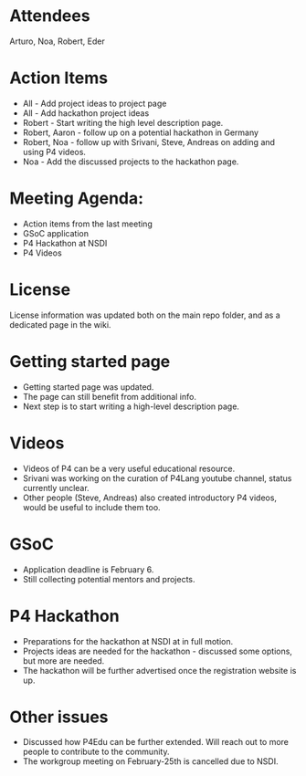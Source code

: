 
Attendees
======
Arturo, Noa, Robert, Eder

Action Items
======
* All - Add project ideas to project page
* All - Add hackathon project ideas
* Robert - Start writing the high level description page.
* Robert, Aaron - follow up on a potential hackathon in Germany
* Robert, Noa - follow up with Srivani, Steve, Andreas on adding and using P4 videos.
* Noa - Add the discussed projects to the hackathon page.

Meeting Agenda:
======

* Action items from the last meeting
* GSoC application
* P4 Hackathon at NSDI
* P4 Videos

License
=======

License information was updated both on the main repo folder, and as a dedicated page in the wiki.

Getting started page
======

* Getting started page was updated.
* The page can still benefit from additional info.
* Next step is to start writing a high-level description page.

Videos
======

* Videos of P4 can be a very useful educational resource.
* Srivani was working on the curation of P4Lang youtube channel, status currently unclear.
* Other people (Steve, Andreas) also created introductory P4 videos, would be useful to include them too.

GSoC
======

* Application deadline is February 6. 
* Still collecting potential mentors and projects.

P4 Hackathon
========

* Preparations for the hackathon at NSDI at in full motion.
* Projects ideas are needed for the hackathon - discussed some options, but more are needed.
* The hackathon will be further advertised once the registration website is up.

Other issues
========

* Discussed how P4Edu can be further extended. Will reach out to more people to contribute to the community.
* The workgroup meeting on February-25th is cancelled due to NSDI.

